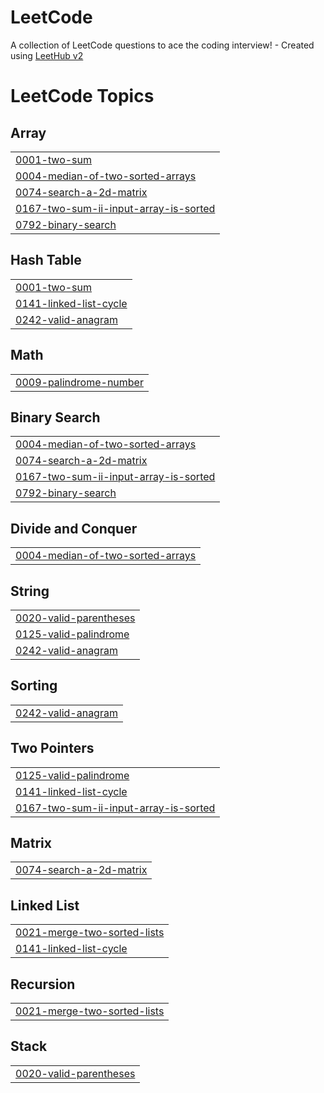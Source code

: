 # LeetCode
A collection of LeetCode questions to ace the coding interview! - Created using [LeetHub v2](https://github.com/arunbhardwaj/LeetHub-2.0)

<!---LeetCode Topics Start-->
# LeetCode Topics
## Array
|  |
| ------- |
| [0001-two-sum](https://github.com/GustavoMinelli/LeetCode/tree/master/0001-two-sum) |
| [0004-median-of-two-sorted-arrays](https://github.com/GustavoMinelli/LeetCode/tree/master/0004-median-of-two-sorted-arrays) |
| [0074-search-a-2d-matrix](https://github.com/GustavoMinelli/LeetCode/tree/master/0074-search-a-2d-matrix) |
| [0167-two-sum-ii-input-array-is-sorted](https://github.com/GustavoMinelli/LeetCode/tree/master/0167-two-sum-ii-input-array-is-sorted) |
| [0792-binary-search](https://github.com/GustavoMinelli/LeetCode/tree/master/0792-binary-search) |
## Hash Table
|  |
| ------- |
| [0001-two-sum](https://github.com/GustavoMinelli/LeetCode/tree/master/0001-two-sum) |
| [0141-linked-list-cycle](https://github.com/GustavoMinelli/LeetCode/tree/master/0141-linked-list-cycle) |
| [0242-valid-anagram](https://github.com/GustavoMinelli/LeetCode/tree/master/0242-valid-anagram) |
## Math
|  |
| ------- |
| [0009-palindrome-number](https://github.com/GustavoMinelli/LeetCode/tree/master/0009-palindrome-number) |
## Binary Search
|  |
| ------- |
| [0004-median-of-two-sorted-arrays](https://github.com/GustavoMinelli/LeetCode/tree/master/0004-median-of-two-sorted-arrays) |
| [0074-search-a-2d-matrix](https://github.com/GustavoMinelli/LeetCode/tree/master/0074-search-a-2d-matrix) |
| [0167-two-sum-ii-input-array-is-sorted](https://github.com/GustavoMinelli/LeetCode/tree/master/0167-two-sum-ii-input-array-is-sorted) |
| [0792-binary-search](https://github.com/GustavoMinelli/LeetCode/tree/master/0792-binary-search) |
## Divide and Conquer
|  |
| ------- |
| [0004-median-of-two-sorted-arrays](https://github.com/GustavoMinelli/LeetCode/tree/master/0004-median-of-two-sorted-arrays) |
## String
|  |
| ------- |
| [0020-valid-parentheses](https://github.com/GustavoMinelli/LeetCode/tree/master/0020-valid-parentheses) |
| [0125-valid-palindrome](https://github.com/GustavoMinelli/LeetCode/tree/master/0125-valid-palindrome) |
| [0242-valid-anagram](https://github.com/GustavoMinelli/LeetCode/tree/master/0242-valid-anagram) |
## Sorting
|  |
| ------- |
| [0242-valid-anagram](https://github.com/GustavoMinelli/LeetCode/tree/master/0242-valid-anagram) |
## Two Pointers
|  |
| ------- |
| [0125-valid-palindrome](https://github.com/GustavoMinelli/LeetCode/tree/master/0125-valid-palindrome) |
| [0141-linked-list-cycle](https://github.com/GustavoMinelli/LeetCode/tree/master/0141-linked-list-cycle) |
| [0167-two-sum-ii-input-array-is-sorted](https://github.com/GustavoMinelli/LeetCode/tree/master/0167-two-sum-ii-input-array-is-sorted) |
## Matrix
|  |
| ------- |
| [0074-search-a-2d-matrix](https://github.com/GustavoMinelli/LeetCode/tree/master/0074-search-a-2d-matrix) |
## Linked List
|  |
| ------- |
| [0021-merge-two-sorted-lists](https://github.com/GustavoMinelli/LeetCode/tree/master/0021-merge-two-sorted-lists) |
| [0141-linked-list-cycle](https://github.com/GustavoMinelli/LeetCode/tree/master/0141-linked-list-cycle) |
## Recursion
|  |
| ------- |
| [0021-merge-two-sorted-lists](https://github.com/GustavoMinelli/LeetCode/tree/master/0021-merge-two-sorted-lists) |
## Stack
|  |
| ------- |
| [0020-valid-parentheses](https://github.com/GustavoMinelli/LeetCode/tree/master/0020-valid-parentheses) |
<!---LeetCode Topics End-->